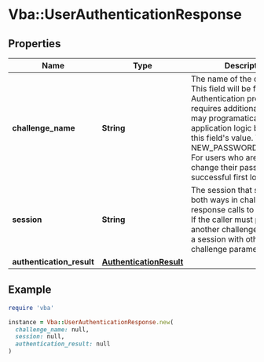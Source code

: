 # Vba::UserAuthenticationResponse

## Properties

| Name | Type | Description | Notes |
| ---- | ---- | ----------- | ----- |
| **challenge_name** | **String** | The name of the challenge.  This field will be filled if the Authentication process requires additional steps.  You may programatically build application logic based on this field&#39;s value.   Valid values: NEW_PASSWORD_REQUIRED: For users who are required to change their passwords after successful first login. | [optional] |
| **session** | **String** | The session that should pass both ways in challenge-response calls to the service. If the caller must pass another challenge, they return a session with other challenge parameters. | [optional] |
| **authentication_result** | [**AuthenticationResult**](AuthenticationResult.md) |  | [optional] |

## Example

```ruby
require 'vba'

instance = Vba::UserAuthenticationResponse.new(
  challenge_name: null,
  session: null,
  authentication_result: null
)
```

